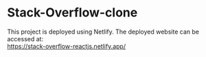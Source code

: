 # Stack-Overflow-clone
This project is deployed using Netlify.
The deployed website can be accessed at:\
https://stack-overflow-reactjs.netlify.app/
